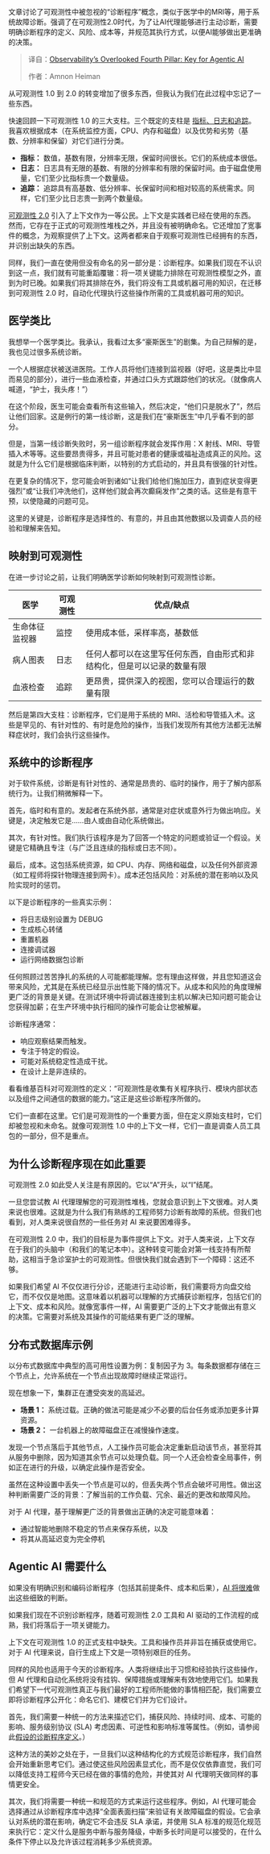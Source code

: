 <!--
title: 可观测性的第四大支柱：Agentic AI 的关键
cover: https://cdn.thenewstack.io/media/2025/09/2bdd9da4-diagnosis.jpg
summary: 文章讨论了可观测性中被忽视的“诊断程序”概念，类似于医学中的MRI等，用于系统故障诊断。强调了在可观测性2.0时代，为了让AI代理能够进行主动诊断，需要明确诊断程序的定义、风险、成本等，并规范其执行方式，以便AI能够做出更准确的决策。
-->

文章讨论了可观测性中被忽视的“诊断程序”概念，类似于医学中的MRI等，用于系统故障诊断。强调了在可观测性2.0时代，为了让AI代理能够进行主动诊断，需要明确诊断程序的定义、风险、成本等，并规范其执行方式，以便AI能够做出更准确的决策。

> 译自：[Observability’s Overlooked Fourth Pillar: Key for Agentic AI](https://thenewstack.io/observabilitys-overlooked-fourth-pillar-key-for-agentic-ai/)
> 
> 作者：Amnon Heiman

从可观测性 1.0 到 2.0 的转变增加了很多东西，但我认为我们在此过程中忘记了一些东西。

快速回顾一下可观测性 1.0 的三大支柱。三个既定的支柱是 [指标、日志和追踪](https://thenewstack.io/observability-working-with-metrics-logs-and-traces/)。我喜欢根据成本（在系统监控方面，CPU、内存和磁盘）以及优势和劣势（基数、分辨率和保留）对它们进行分类。

*   **指标：** 数值，基数有限，分辨率无限，保留时间很长。它们的系统成本很低。
*   **日志：** 日志具有无限的基数、有限的分辨率和有限的保留时间。由于磁盘使用量，它们至少比指标贵一个数量级。
*   **追踪：** 追踪具有高基数、低分辨率、长保留时间和相对较高的系统需求。同样，它们至少比日志贵一到两个数量级。

[可观测性 2.0](https://thenewstack.io/beyond-monitoring-how-observability-2-0-is-revolutionizing-developer-experience/) 引入了上下文作为一等公民。上下文是实践者已经在使用的东西。然而，它存在于正式的可观测性堆栈之外，并且没有被明确命名。它还增加了宽事件的概念，为观察提供了上下文。这两者都来自于观察可观测性已经拥有的东西，并识别出缺失的东西。

同样，我们一直在使用但没有命名的另一部分是：诊断程序。如果我们现在不认识到这一点，我们就有可能重蹈覆辙：将一项关键能力排除在可观测性模型之外，直到为时已晚。如果我们将其排除在外，我们将没有工具或机器可用的知识，在迁移到可观测性 2.0 时，自动化代理执行这些操作所需的工具或机器可用的知识。

## 医学类比

我想举一个医学类比。我承认，我看过太多“豪斯医生”的剧集。为自己辩解的是，我也见过很多系统诊断。

一个人根据症状被送进医院。工作人员将他们连接到监视器（好吧，这是类比中显而易见的部分），进行一些血液检查，并通过口头方式跟踪他们的状况。（就像病人喊道，“护士，我头疼！”）

在这个阶段，医生可能会查看所有这些输入，然后决定，“他们只是脱水了”，然后让他们回家。这是例行的第一线诊断，这是我们在“豪斯医生”中几乎看不到的部分。

但是，当第一线诊断失败时，另一组诊断程序就会发挥作用：X 射线、MRI、导管插入术等等。这些要昂贵得多，并且可能对患者的健康或福祉造成真正的风险。这就是为什么它们是根据临床判断，以特别的方式启动的，并且具有很强的针对性。

在更复杂的情况下，您可能会听到诸如“让我们给他们施加压力，直到症状变得更强烈”或“让我们冲洗他们，这样他们就会再次癫痫发作”之类的话。这些是有意干预，以使隐藏的问题可见。

这里的关键是，诊断程序是选择性的、有意的，并且由其他数据以及调查人员的经验和理解来告知。

## 映射到可观测性

在进一步讨论之前，让我们明确医学诊断如何映射到可观测性诊断。

| **医学** | **可观测性** | **优点/缺点** |
| --- | --- | --- |
| 生命体征监视器 | 监控 | 使用成本低，采样率高，基数低 |
| 病人图表 | 日志 | 任何人都可以在这里写任何东西，自由形式和非结构化，但是可以记录的数量有限 |
| 血液检查 | 追踪 | 更昂贵，提供深入的视图，您可以合理运行的数量有限 |

然后是第四大支柱：诊断程序，它们是用于系统的 MRI、活检和导管插入术。这些是罕见的、有针对性的、有时是危险的操作，当我们发现所有其他方法都无法解释症状时，我们会执行这些操作。

## 系统中的诊断程序

对于软件系统，诊断是有针对性的、通常是昂贵的、临时的操作，用于了解内部系统行为。让我们稍微解释一下。

首先，临时和有意的。发起者在系统外部，通常是对症状或意外行为做出响应。关键是，决定触发它是……由人或由自动化系统做出。

其次，有针对性。我们执行该程序是为了回答一个特定的问题或验证一个假设。关键是它精确且专注（与广泛且连续的指标或日志不同）。

最后，成本。这包括系统资源，如 CPU、内存、网络和磁盘，以及任何外部资源（如工程师将探针物理连接到网卡）。成本还包括风险：对系统的潜在影响以及风险实现时的惩罚。

以下是诊断程序的一些真实示例：

*   将日志级别设置为 DEBUG
*   生成核心转储
*   重置机器
*   连接调试器
*   运行网络数据包诊断

任何照顾过苦苦挣扎的系统的人可能都能理解。您有理由这样做，并且您知道这会带来风险，尤其是在系统已经显示出性能下降的情况下。从成本和风险的角度理解更广泛的背景是关键。在测试环境中将调试器连接到主机以解决已知问题可能会让您获得加薪；在生产环境中执行相同的操作可能会让您被解雇。

诊断程序通常：

*   响应观察结果而触发。
*   专注于特定的假设。
*   可能对系统稳定性造成干扰。
*   在设计上是非连续的。

看看维基百科对可观测性的定义：“可观测性是收集有关程序执行、模块内部状态以及组件之间通信的数据的能力。”这正是这些诊断程序所做的。

它们一直都在这里。它们是可观测性的一个重要方面，但在定义原始支柱时，它们却被忽视和未命名。就像可观测性 1.0 中的上下文一样，它们一直是调查人员工具包的一部分，但不是重点。

## 为什么诊断程序现在如此重要

可观测性 2.0 如此受人关注是有原因的。它以“A”开头，以“I”结尾。

一旦您尝试教 AI 代理理解您的可观测性堆栈，您就会意识到上下文很难。对人类来说也很难。这就是为什么我们有熟练的工程师努力诊断有故障的系统。但我们也看到，对人类来说很自然的一些任务对 AI 来说要困难得多。

在可观测性 2.0 中，我们的目标是为事件提供上下文。对于人类来说，上下文存在于我们的头脑中（和我们的笔记本中）。这种转变可能会对第一线支持有所帮助，这相当于急诊室护士的可观测性。但很快我们就会遇到下一个障碍：这还不够。

如果我们希望 AI 不仅仅进行分诊，还能进行主动诊断，我们需要将方向盘交给它，而不仅仅是地图。这意味着以机器可以理解的方式捕获诊断程序，包括它们的上下文、成本和风险。就像宽事件一样，AI 需要更广泛的上下文才能做出有意义的决策。它需要对系统及其操作的可能结果有更广泛的理解。

## 分布式数据库示例

以分布式数据库中典型的高可用性设置为例：复制因子为 3。每条数据都存储在三个节点上，允许系统在一个节点出现故障时继续正常运行。

现在想象一下，集群正在遭受突发的高延迟。

*   **场景 1：** 系统过载。正确的做法可能是减少不必要的后台任务或添加更多计算资源。
*   **场景 2：** 一台机器上的故障磁盘正在减慢操作速度。

发现一个节点落后于其他节点，人工操作员可能会决定重新启动该节点，甚至将其从服务中删除，因为知道其余节点可以处理负载。同一个人还会检查全局事件，例如正在进行的升级，以确定此操作是否安全。

虽然在这种设置中丢失一个节点是可以的，但丢失两个节点会破坏可用性。做出这种判断需要广泛的背景：了解当前的工作负载、冗余、最近的更改和故障风险。

对于 AI 代理，基于理解更广泛的背景做出正确的决定可能意味着：

*   通过智能地删除不稳定的节点来保存系统，以及
*   将其从高延迟变为完全停机

## Agentic AI 需要什么

如果没有明确识别和编码诊断程序（包括其前提条件、成本和后果），[AI 将很难](https://thenewstack.io/why-ai-demands-a-new-approach-to-observability/)做出这些细致的判断。

如果我们现在不识别诊断程序，随着可观测性 2.0 工具和 AI 驱动的工作流程的成熟，我们将落后于一项关键能力。

上下文在可观测性 1.0 的正式支柱中缺失。工具和操作员并非旨在捕获或使用它。对于 AI 代理来说，自行生成上下文是一项特别艰巨的任务。

同样的风险也适用于今天的诊断程序。人类将继续出于习惯和经验执行这些操作，但 AI 代理和自动化系统将没有挂钩、保障措施或理解来有效地使用它们。如果我们希望下一代可观测性真正与我们最好的工程师所能做的事情相匹配，我们需要立即将诊断程序公开化：命名它们、建模它们并为它们设计。

首先，我们需要一种统一的方法来描述它们，捕获风险、持续时间、成本、可能的影响、服务级别协议 (SLA) 考虑因素、可逆性和影响标准等属性。（例如，请参阅此[假设的诊断程序定义](https://gist.github.com/amnonh/42b889f9f53648714565afe938c11bdb)。）

这种方法的美妙之处在于，一旦我们以这种结构化的方式规范诊断程序，我们自然会开始重新思考它们。通过使这些风险因素显式化，而不是仅仅依靠直觉，我们可以降低支持工程师今天已经在做的事情的危险，并使其对 AI 代理明天做同样的事情更安全。

其次，我们将需要一种统一和规范的方式来运行这些程序。例如，AI 代理可能会选择通过从诊断程序库中选择“全面表面扫描”来验证有关故障磁盘的假设。它会承认对系统的潜在影响，确定它不会违反 SLA 承诺，并使用 SLA 标准的规范化规范来执行它：定义什么是服务中断与服务降级，中断多长时间是可以接受的，在什么条件下停止以及允许该过程消耗多少系统资源。